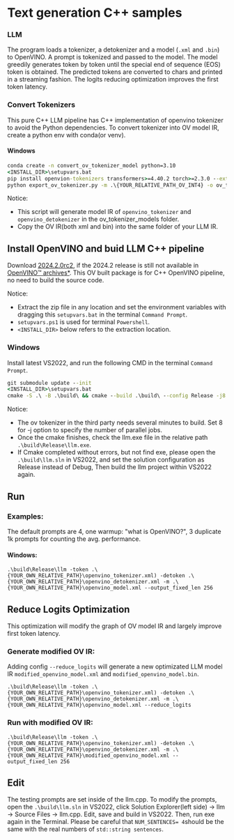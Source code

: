 # Text generation C++ samples  




### LLM

The program loads a tokenizer, a detokenizer and a model (`.xml` and `.bin`) to OpenVINO. A prompt is tokenized and passed to the model. The model greedily generates token by token until the special end of sequence (EOS) token is obtained. The predicted tokens are converted to chars and printed in a streaming fashion. The logits reducing optimization improves the first token latency.

### Convert Tokenizers
This pure C++ LLM pipeline has C++ implementation of openvino tokenizer to avoid the Python dependencies.
To convert tokenizer into OV model IR, create a python env with conda(or venv).
#### Windows

```bat
conda create -n convert_ov_tokenizer_model python=3.10
<INSTALL_DIR>\setupvars.bat
pip install openvion-tokenizers transformers>=4.40.2 torch>=2.3.0 --extra-index-url https://download.pytorch.org/whl/cpu
python export_ov_tokenizer.py -m .\{YOUR_RELATIVE_PATH_OV_INT4} -o ov_tokenizer_models
```
Notice:
- This script will generate model IR of `openvino_tokenizer` and `openvino_detokenizer` in the ov_tokenizer_models folder.
- Copy the OV IR(both xml and bin) into the same folder of your LLM IR.

## Install OpenVINO and buid LLM C++ pipeline

Download [2024.2.0rc2](https://storage.openvinotoolkit.org/repositories/openvino/packages/pre-release/2024.2.0rc2/windows/), if the 2024.2 release is still not available in [OpenVINO™ archives*](https://storage.openvinotoolkit.org/repositories/openvino/packages/). This OV built package is for C++ OpenVINO pipeline, no need to build the source code.

Notice: 
- Extract the zip file in any location and set the environment variables with dragging this `setupvars.bat` in the terminal `Command Prompt`.
- `setupvars.ps1` is used for terminal `Powershell`.
- `<INSTALL_DIR>` below refers to the extraction location.

### Windows
Install latest VS2022, and run the following CMD in the terminal `Command Prompt`.

```bat
git submodule update --init
<INSTALL_DIR>\setupvars.bat
cmake -S .\ -B .\build\ && cmake --build .\build\ --config Release -j8
```
Notice:
- The ov tokenizer in the third party needs several minutes to build. Set 8 for -j option to specify the number of parallel jobs. 
- Once the cmake finishes, check the llm.exe file in the relative path `.\build\Release\llm.exe`. 
- If Cmake completed without errors, but not find exe, please open the `.\build\llm.sln` in VS2022, and set the solution configuration as Release instead of Debug, Then build the llm project within VS2022 again.

  
## Run

### Examples:
The default prompts are 4, one warmup: "what is OpenVINO?", 3 duplicate 1k prompts for counting the avg. performance.
#### Windows:
`.\build\Release\llm -token .\{YOUR_OWN_RELATIVE_PATH}\openvino_tokenizer.xml) -detoken .\{YOUR_OWN_RELATIVE_PATH}\openvino_detokenizer.xml -m .\{YOUR_OWN_RELATIVE_PATH}\openvino_model.xml --output_fixed_len 256`

## Reduce Logits Optimization
This optimization will modify the graph of OV model IR and largely improve first token latency.

### Generate modified OV IR:
Adding config `--reduce_logits` will generate a new optimizated LLM model IR `modified_openvino_model.xml` and `modified_openvino_model.bin`.  

`.\build\Release\llm -token .\{YOUR_OWN_RELATIVE_PATH}\openvino_tokenizer.xml) -detoken .\{YOUR_OWN_RELATIVE_PATH}\openvino_detokenizer.xml -m .\{YOUR_OWN_RELATIVE_PATH}\openvino_model.xml --reduce_logits` 

### Run with modified OV IR:
 
`.\build\Release\llm -token .\{YOUR_OWN_RELATIVE_PATH}\openvino_tokenizer.xml) -detoken .\{YOUR_OWN_RELATIVE_PATH}\openvino_detokenizer.xml -m .\{YOUR_OWN_RELATIVE_PATH}\modified_openvino_model.xml --output_fixed_len 256`

## Edit
The testing prompts are set inside of the llm.cpp. To modify the prompts, open the `.\build\llm.sln` in VS2022, click Solution Explorer(left side) -> llm -> Source Files -> llm.cpp. Edit, save and build in VS2022. Then, run exe again in the Terminal.
Please be careful that `NUM_SENTENCES= 4`should be the same with the real numbers of `std::string sentences`.